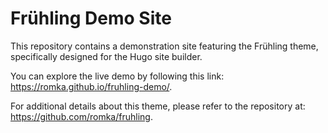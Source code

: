 # Frühling Demo Site

This repository contains a demonstration site featuring the Frühling theme, specifically designed for the Hugo site builder.

You can explore the live demo by following this link: https://romka.github.io/fruhling-demo/.

For additional details about this theme, please refer to the repository at: https://github.com/romka/fruhling.